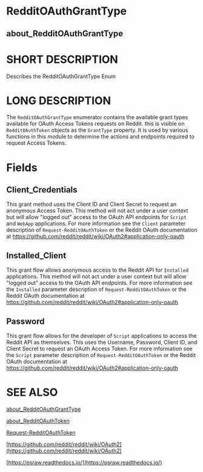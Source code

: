 # RedditOAuthGrantType
## about_RedditOAuthGrantType

# SHORT DESCRIPTION
Describes the RedditOAuthGrantType Enum

# LONG DESCRIPTION
The `RedditOAuthGrantType` enumerator contains the available grant types available for OAuth Access Tokens requests on Reddit. this is visible on `RedditOAuthToken` objects as the `GrantType` property. It is used by various functions in this module to determine the actions and endpoints required to request Access Tokens.

# Fields

## Client_Credentials
This grant method uses the Client ID and Client Secret to request an anonymous Access Token. This method will not act under a user context but will allow "logged out" access to the OAuth API endpoints for `Script` and `WebApp` applications. For more information see the `Client` parameter description of `Request-RedditOAuthToken` or the Reddit OAuth documentation at  https://github.com/reddit/reddit/wiki/OAuth2#application-only-oauth

## Installed_Client
This grant flow allows anonymous access to the Reddit API for `Installed` applications. This method will not act under a user context but will allow "logged out" access to the OAuth API endpoints.  For more information see the `Installed` parameter description of `Request-RedditOAuthToken` or the Reddit OAuth documentation at https://github.com/reddit/reddit/wiki/OAuth2#application-only-oauth

## Password
This grant flow allows for the developer of `Script` applications to access the Reddit API as themselves. This uses the Username, Password, Client ID, and Client Secret to request an OAuth Access Token.  For more information see the `Script` parameter description of `Request-RedditOAuthToken` or the Reddit OAuth documentation at https://github.com/reddit/reddit/wiki/OAuth2#application-only-oauth



# SEE ALSO

[about_RedditOAuthGrantType](https://psraw.readthedocs.io/en/latest/Module/about_RedditOAuthGrantType)

[about_RedditOAuthToken](https://psraw.readthedocs.io/en/latest/Module/about_RedditOAuthToken)

[Request-RedditOAuthToken](https://psraw.readthedocs.io/en/latest/Module/Request-RedditOAuthToken)

[https://github.com/reddit/reddit/wiki/OAuth2](https://github.com/reddit/reddit/wiki/OAuth2)

[https://psraw.readthedocs.io/](https://psraw.readthedocs.io/)
